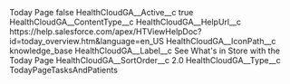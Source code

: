 <?xml version="1.0" encoding="UTF-8"?>
<CustomMetadata xmlns="http://soap.sforce.com/2006/04/metadata" xmlns:xsi="http://www.w3.org/2001/XMLSchema-instance" xmlns:xsd="http://www.w3.org/2001/XMLSchema">
    <label>Today Page</label>
    <protected>false</protected>
    <values>
        <field>HealthCloudGA__Active__c</field>
        <value xsi:type="xsd:boolean">true</value>
    </values>
    <values>
        <field>HealthCloudGA__ContentType__c</field>
        <value xsi:nil="true"/>
    </values>
    <values>
        <field>HealthCloudGA__HelpUrl__c</field>
        <value xsi:type="xsd:string">https://help.salesforce.com/apex/HTViewHelpDoc?id=today_overview.htm&amp;language=en_US</value>
    </values>
    <values>
        <field>HealthCloudGA__IconPath__c</field>
        <value xsi:type="xsd:string">knowledge_base</value>
    </values>
    <values>
        <field>HealthCloudGA__Label__c</field>
        <value xsi:type="xsd:string">See What&apos;s in Store with the Today Page</value>
    </values>
    <values>
        <field>HealthCloudGA__SortOrder__c</field>
        <value xsi:type="xsd:double">2.0</value>
    </values>
    <values>
        <field>HealthCloudGA__Type__c</field>
        <value xsi:type="xsd:string">TodayPageTasksAndPatients</value>
    </values>
</CustomMetadata>
